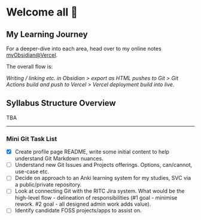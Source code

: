 # Welcome all 👋

## My Learning Journey

For a deeper-dive into each area, head over to my online notes [myObsidian@Vercel](https://myobsidian.vercel.app/).

The overall flow is: 

_Writing / linking etc. in Obsidian > export as HTML pushes to Git > Git Actions build and push to Vercel > Vercel deployment build into live._

## Syllabus Structure Overview

TBA



<!-- 

- Python app logic
  - Hyperskill course: ###
  - Hyperskill course: ###
  - Hyperskill course: ###

- Python UI
  - Eel or
  - Delphi-FMX-Python or
  - Tkinter (modern or bootstrap versions)

- **Python Project**
- Three product ideas being researched, requirements written etc.
- Groundwork already in progress within RITC Jira

- Webstack (HTML5/CSS3/JS)

- **WebStack Project**
  - githubpages site
  - product site / sites
  - A SAAS tool functional slice back to front.

- Cloud Infra.
- Git, Git as remote/public hosting, Git as local/private hosting
- Jira??? 50/50
- AI - local (in progress), private hosted (AWS etc.), preparation of training material, training process, storage and redeployment of aligned AI.
- Dirty-hands projects, contribute to FOSS projects

--> 


---

### Mini Git Task List

- [x] Create profile page README, write some initial content to help understand Git Markdown nuances.
- [ ] Understand new Git Issues and Projects offerings. Options, can/cannot, use-case etc.
- [ ] Decide on approach to an Anki learning system for my studies, SVC via a public/private repository.
- [ ] Look at connecting Git with the RITC Jira system. What would be the high-level flow - delineation of responsibilities (#1 goal - minimise rework. #2 goal - all designed admin work adds value).
- [ ] Identify candidate FOSS projects/apps to assist on.
